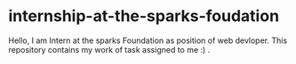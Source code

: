 # internship-at-the-sparks-foudation
Hello, I am Intern at the sparks Foundation as position of web devloper. This repository contains my work of task assigned to me :) .

